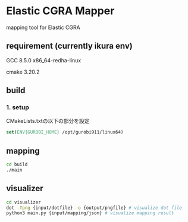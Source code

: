 # Elastic CGRA Mapper
mapping tool for Elastic CGRA


## requirement (currently ikura env)
GCC 8.5.0 x86_64-redha-linux

cmake 3.20.2

## build
### 1. setup
CMakeLists.txtの以下の部分を設定
```cmake
set(ENV{GUROBI_HOME} /opt/gurobi911/linux64)
```

## mapping
```bash
cd build
./main
```

## visualizer 
```bash
cd visualizer
dot -Tpng {input/dotfile} -o {output/pngfile} # visualize dot file
python3 main.py {input/mapping/json} # visualize mapping result
```
